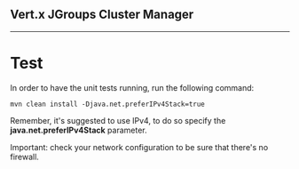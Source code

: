 ## Vert.x JGroups Cluster Manager
----

# Test

In order to have the unit tests running, run the following command:

 ```
 mvn clean install -Djava.net.preferIPv4Stack=true
 ```

Remember, it's suggested to use IPv4, to do so specify the **java.net.preferIPv4Stack** parameter.

Important: check your network configuration to be sure that there's no firewall.
